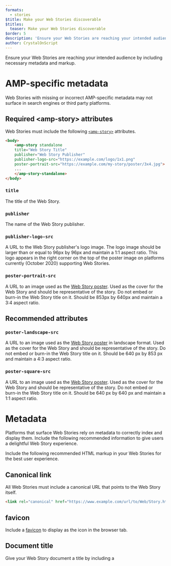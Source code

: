 ```yaml
---
formats:
  - stories
$title: Make your Web Stories discoverable
$titles:
  teaser: Make your Web Stories discoverable
$order: 5
description: 'Ensure your Web Stories are reaching your intended audience by including necessary metadata and markup.'
author: CrystalOnScript
---
```


Ensure your Web Stories are reaching your intended audience by including necessary metadata and markup.


# AMP-specific metadata

Web Stories with missing or incorrect AMP-specific metadata may not surface in search engines or third party platforms.

## Required &lt;amp-story&gt; attributes

Web Stories must include the following [`<amp-story>`](https://amp.dev/documentation/components/amp-story) attributes.

```html
<body>
    <amp-story standalone 
    title="Web Story Title"
    publisher="Web Story Publisher"
    publisher-logo-src="https://example.com/logo/1x1.png"
    poster-portrait-src="https://example.com/my-story/poster/3x4.jpg">
    ...
    </amp-story-standalone>
</body>
```

### `title`

The title of the Web Story. 

### `publisher`

The name of the Web Story publisher.


### `publisher-logo-src`

A URL to the Web Story publisher's logo image. The logo image should be larger than or equal to 96px by 96px and maintain a 1:1 aspect ratio. This logo appears in the right corner on the top of the poster image on platforms currently (October 2020) supporting Web Stories.

### `poster-portrait-src`

A URL to an image used as the [Web Story poster](https://amp.dev/documentation/components/amp-story/#poster-guidelines-(for-poster-portrait-src,-poster-landscape-src,-and-poster-square-src)). Used as the cover for the Web Story and should be representative of the story. Do not embed or burn-in the Web Story title on it. Should be 853px by 640px and maintain a 3:4 aspect ratio.


## Recommended <amp-story> attributes

### `poster-landscape-src`

A URL to an image used as the [Web Story poster](https://amp.dev/documentation/components/amp-story/#poster-guidelines-(for-poster-portrait-src,-poster-landscape-src,-and-poster-square-src)) in landscape format. Used as the cover for the Web Story and should be representative of the story. Do not embed or burn-in the Web Story title on it. Should be 640 px by 853 px and maintain a 4:3 aspect ratio.

### `poster-square-src`

A URL to an image used as the [Web Story poster](https://amp.dev/documentation/components/amp-story/#poster-guidelines-(for-poster-portrait-src,-poster-landscape-src,-and-poster-square-src)). Used as the cover for the Web Story and should be representative of the story. Do not embed or burn-in the Web Story title on it. Should be 640 px by 640 px and maintain a 1:1 aspect ratio.

# Metadata

Platforms that surface Web Stories rely on metadata to correctly index and display them. Include the following recommended information to give users a delightful Web Story experience.

Include the following recommended HTML markup in your Web Stories for the best user experience. 

## Canonical link

All Web Stories must include a canonical URL that points to the Web Story itself. 

```html
<link rel="canonical" href="https://www.example.com/url/to/Web/Story.html">
```

## favicon

Include a [favicon](https://www.w3.org/2005/10/howto-favicon) to display as the icon in the browser tab.

## Document title

Give your Web Story document a title by including a <code>[<title>](https://developer.mozilla.org/en-US/docs/Web/HTML/Element/title)</code> tag.

## Image alt-text

Maximize accessibility and indexability by including [meaningful alt-text for images](https://developer.mozilla.org/en-US/docs/Web/HTML/Element/img#Accessibility_concerns). 

## Schema.org metadata

Including [schema.org](https://schema.org/) structured data vocabulary defines important information about your Web Story that allows third-party platforms, such as search engines, to display and index them. 

[tip type="default"]
Validate your schema.org data using Google's [AMP Test](https://search.google.com/test/amp).
[/tip]

## OGP Facebook metadata

Including [Open Graph protocol](https://ogp.me/) enables Web Stories sharing on Facebook.

## Twitter card data

Including [Twitter card data](https://developer.twitter.com/en/docs/twitter-for-websites/cards/overview/abouts-cards) allows you to attach photos, videos and media experiences to a Tweet sharing your Web Story. 

[tip type="read-on"]
Read more about [SEO for Web Stories in the AMP Blog](https://blog.amp.dev/2020/02/12/seo-for-amp-stories/).
[/tip]